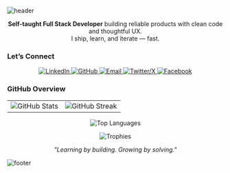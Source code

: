 ![header](https://capsule-render.vercel.app/api?type=waving&color=gradient&height=180&section=header&text=Golam%20Sarowar&fontAlign=50&fontAlignY=40&desc=Full%20Stack%20Developer&descAlign=50&descAlignY=65&animation=twinkling&fontColor=ffffff)

<p align="center">
  <strong>Self-taught Full Stack Developer</strong> building reliable products with clean code and thoughtful UX.
  <br/>
  I ship, learn, and iterate — fast.
</p>

### Let’s Connect
<p align="center">
  <a href="https://www.linkedin.com/in/iamgolam" target="_blank">
    <img src="https://img.shields.io/badge/LinkedIn-0A66C2?style=for-the-badge&logo=linkedin&logoColor=white" alt="LinkedIn"/>
  </a>
  <a href="https://github.com/iamgolam" target="_blank">
    <img src="https://img.shields.io/badge/GitHub-181717?style=for-the-badge&logo=github&logoColor=white" alt="GitHub"/>
  </a>
  <a href="mailto:hello.golam.dev@gmail.com" target="_blank">
    <img src="https://img.shields.io/badge/Email-D14836?style=for-the-badge&logo=gmail&logoColor=white" alt="Email"/>
  </a>
  <a href="https://twitter.com/iamgolam" target="_blank">
    <img src="https://img.shields.io/badge/Twitter-0F1419?style=for-the-badge&logo=x&logoColor=white" alt="Twitter/X"/>
  </a>
  <a href="https://facebook.com/iamgolam" target="_blank">
    <img src="https://img.shields.io/badge/Facebook-1877F2?style=for-the-badge&logo=facebook&logoColor=white" alt="Facebook"/>
  </a>
</p>

### GitHub Overview
<table align="center">
  <tr>
    <td>
      <img src="https://github-readme-stats.vercel.app/api?username=iamgolam&show_icons=true&hide_title=true&theme=tokyonight&include_all_commits=true&rank_icon=github" alt="GitHub Stats"/>
    </td>
    <td>
      <img src="https://github-readme-streak-stats.herokuapp.com?user=iamgolam&theme=tokyonight&hide_border=false" alt="GitHub Streak"/>
    </td>
  </tr>
</table>

<p align="center">
  <img src="https://github-readme-stats.vercel.app/api/top-langs/?username=iamgolam&layout=compact&theme=tokyonight&langs_count=8" alt="Top Languages"/>
</p>

<p align="center">
  <img src="https://github-profile-trophy.vercel.app/?username=iamgolam&theme=tokyonight&no-frame=true&margin-w=8" alt="Trophies"/>
</p>

<p align="center"><em>"Learning by building. Growing by solving."</em></p>

![footer](https://capsule-render.vercel.app/api?type=waving&color=gradient&height=120&section=footer&animation=twinkling)
